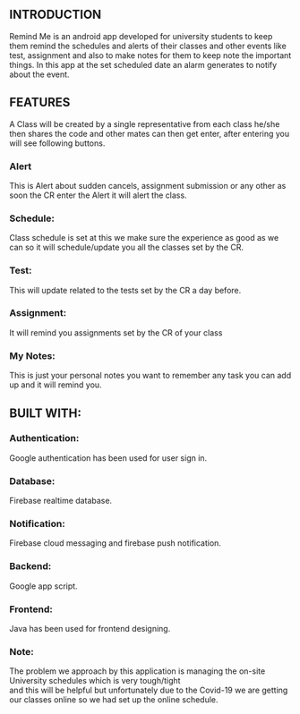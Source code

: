 ## INTRODUCTION
Remind Me is an android app developed for university students to keep them remind
the schedules and alerts of their classes and other events like test, assignment and also
to make notes for them to keep note the important things.
In this app at the set scheduled date an alarm generates to notify about the event.
## FEATURES
A Class will be created by a single representative from each class he/she then shares the code and 
other mates can then get enter, after entering you will see following buttons. 
### Alert
This is Alert about sudden cancels, assignment submission or any other as soon the CR enter the Alert it will alert the class.
### Schedule: 
Class schedule is set at this we make sure the experience as good as we can so it will schedule/update you all the classes set by the CR.
### Test: 
This will update related to the tests set by the CR a day before.
### Assignment:
It will remind you assignments set by the CR of your class
### My Notes: 
This is just your personal notes you want to remember any task you can add up and it will remind you.
## BUILT WITH:
### Authentication: 
Google authentication has been used for user sign in.
### Database: 
Firebase realtime database.
### Notification: 
Firebase cloud messaging and firebase push notification.
### Backend:
Google app script.
### Frontend: 
Java has been used for frontend designing.


### Note: 
The problem we approach by this application is managing the  on-site University schedules which is very tough/tight  
and this  will be helpful but unfortunately due to the Covid-19 we are getting our classes online so we had set up the online schedule.
